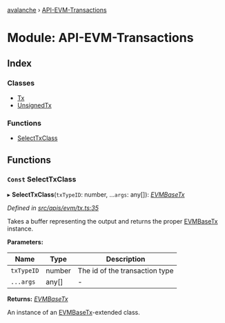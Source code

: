 [avalanche](../README.md) › [API-EVM-Transactions](api_evm_transactions.md)

# Module: API-EVM-Transactions

## Index

### Classes

* [Tx](../classes/api_evm_transactions.tx.md)
* [UnsignedTx](../classes/api_evm_transactions.unsignedtx.md)

### Functions

* [SelectTxClass](api_evm_transactions.md#const-selecttxclass)

## Functions

### `Const` SelectTxClass

▸ **SelectTxClass**(`txTypeID`: number, ...`args`: any[]): *[EVMBaseTx](../classes/api_evm_basetx.evmbasetx.md)*

*Defined in [src/apis/evm/tx.ts:35](https://github.com/ava-labs/avalanchejs/blob/40de7e6/src/apis/evm/tx.ts#L35)*

Takes a buffer representing the output and returns the proper [EVMBaseTx](../classes/api_evm_basetx.evmbasetx.md) instance.

**Parameters:**

Name | Type | Description |
------ | ------ | ------ |
`txTypeID` | number | The id of the transaction type  |
`...args` | any[] | - |

**Returns:** *[EVMBaseTx](../classes/api_evm_basetx.evmbasetx.md)*

An instance of an [EVMBaseTx](../classes/api_evm_basetx.evmbasetx.md)-extended class.
